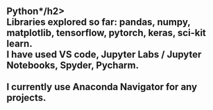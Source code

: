 <h2>Python*/h2>
<br>
Libraries explored so far: pandas, numpy, matplotlib, tensorflow, pytorch, keras, sci-kit learn. <br>
I have used VS code, Jupyter Labs / Jupyter Notebooks, Spyder, Pycharm. <br> <br>
I currently use Anaconda Navigator for any projects.
